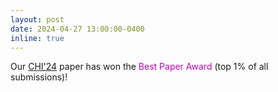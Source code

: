 ```yaml
---
layout: post
date: 2024-04-27 13:00:00-0400
inline: true
---
```


Our [CHI'24](https://arxiv.org/html/2402.06790v1) paper has won the <a style='color:#B509AC;'>Best Paper Award</a> (top 1% of all submissions)! 